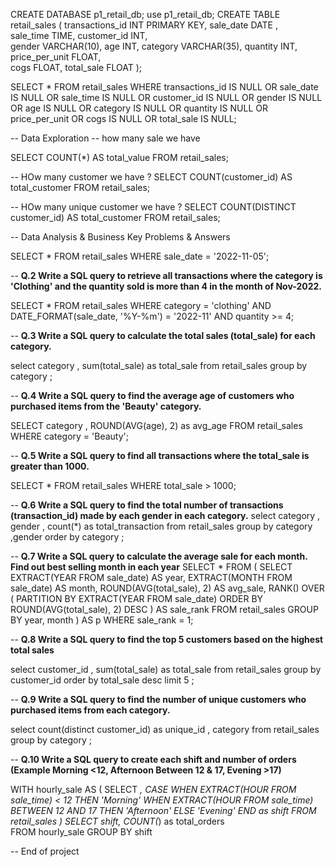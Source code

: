 CREATE DATABASE p1_retail_db;
use p1_retail_db;
CREATE TABLE retail_sales
(
    transactions_id INT PRIMARY KEY,
    sale_date DATE ,	
    sale_time TIME,
    customer_id INT,	
    gender VARCHAR(10),
    age INT,
    category VARCHAR(35),
    quantity INT,
    price_per_unit FLOAT,	
    cogs FLOAT,
    total_sale FLOAT
);

SELECT 
    *
FROM
    retail_sales
WHERE
    transactions_id IS NULL
        OR sale_date IS NULL
        OR sale_time IS NULL
        OR customer_id IS NULL
        OR gender IS NULL
        OR age IS NULL
        OR category IS NULL
        OR quantity IS NULL
        OR price_per_unit
        OR cogs IS NULL
        OR total_sale IS NULL;
        
        
-- Data Exploration
-- how many sale we have 

SELECT 
    COUNT(*) AS total_value
FROM
    retail_sales;

-- HOw many customer we have ?
SELECT 
    COUNT(customer_id) AS total_customer
FROM
    retail_sales;

-- HOw many unique customer we have ?
SELECT 
    COUNT(DISTINCT customer_id) AS total_customer
FROM
    retail_sales;

-- Data Analysis & Business Key Problems & Answers

SELECT 
    *
FROM
    retail_sales
WHERE
    sale_date = '2022-11-05';

-- **Q.2 Write a SQL query to retrieve all transactions where the category is 'Clothing' and the quantity sold is more than 4 in the month of Nov-2022.**

SELECT 
   *
FROM
    retail_sales
WHERE
    category = 'clothing'
        AND DATE_FORMAT(sale_date, '%Y-%m') = '2022-11'
        AND quantity >= 4;
        
-- **Q.3 Write a SQL query to calculate the total sales (total_sale) for each category.**

select category , sum(total_sale) as total_sale from retail_sales group by category ;

-- **Q.4 Write a SQL query to find the average age of customers who purchased items from the 'Beauty' category.**

SELECT
    category , ROUND(AVG(age), 2) as avg_age
FROM retail_sales
WHERE category = 'Beauty';

-- **Q.5 Write a SQL query to find all transactions where the total_sale is greater than 1000.**

SELECT * 
FROM retail_sales 
WHERE total_sale > 1000;

-- **Q.6 Write a SQL query to find the total number of transactions (transaction_id) made by each gender in each category.**
select category ,
gender , 
count(*) as total_transaction
from retail_sales 
group by category ,gender 
order by category ;

-- **Q.7 Write a SQL query to calculate the average sale for each month. Find out best selling month in each year**
SELECT * 
FROM (
    SELECT 
        EXTRACT(YEAR FROM sale_date) AS year,
        EXTRACT(MONTH FROM sale_date) AS month,
        ROUND(AVG(total_sale), 2) AS avg_sale,
        RANK() OVER (
            PARTITION BY EXTRACT(YEAR FROM sale_date) 
            ORDER BY ROUND(AVG(total_sale), 2) DESC 
        ) AS sale_rank
    FROM retail_sales
    GROUP BY year, month
) AS p 
WHERE sale_rank = 1;

-- **Q.8 Write a SQL query to find the top 5 customers based on the highest total sales** 

select customer_id , sum(total_sale) as total_sale from retail_sales group by customer_id order by total_sale desc limit 5 ;


-- **Q.9 Write a SQL query to find the number of unique customers who purchased items from each category.**

select count(distinct customer_id) as unique_id , category from retail_sales group by category ;

-- **Q.10 Write a SQL query to create each shift and number of orders (Example Morning <12, Afternoon Between 12 & 17, Evening >17)**

WITH hourly_sale
AS
(
SELECT *,
    CASE
        WHEN EXTRACT(HOUR FROM sale_time) < 12 THEN 'Morning'
        WHEN EXTRACT(HOUR FROM sale_time) BETWEEN 12 AND 17 THEN 'Afternoon'
        ELSE 'Evening'
    END as shift
FROM retail_sales
)
SELECT 
    shift,
    COUNT(*) as total_orders    
FROM hourly_sale
GROUP BY shift

-- End of project


        
